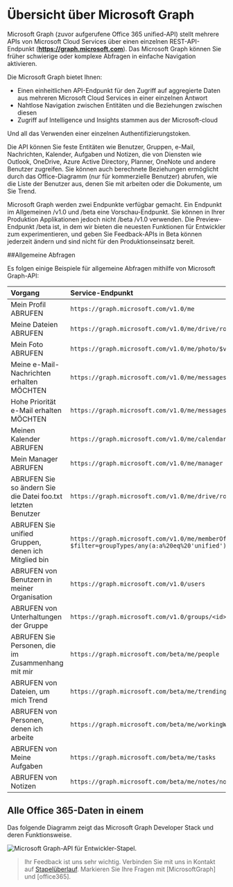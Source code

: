 


# <a name="overview-of-microsoft-graph"></a>Übersicht über Microsoft Graph

Microsoft Graph (zuvor aufgerufene Office 365 unified-API) stellt mehrere APIs von Microsoft Cloud Services über einen einzelnen REST-API-Endpunkt (**https://graph.microsoft.com**). Das Microsoft Graph können Sie früher schwierige oder komplexe Abfragen in einfache Navigation aktivieren. 
 
Die Microsoft Graph bietet Ihnen:

- Einen einheitlichen API-Endpunkt für den Zugriff auf aggregierte Daten aus mehreren Microsoft Cloud Services in einer einzelnen Antwort 
- Nahtlose Navigation zwischen Entitäten und die Beziehungen zwischen diesen 
- Zugriff auf Intelligence und Insights stammen aus der Microsoft-cloud

Und all das Verwenden einer einzelnen Authentifizierungstoken.

Die API können Sie feste Entitäten wie Benutzer, Gruppen, e-Mail, Nachrichten, Kalender, Aufgaben und Notizen, die von Diensten wie Outlook, OneDrive, Azure Active Directory, Planner, OneNote und andere Benutzer zugreifen. Sie können auch berechnete Beziehungen ermöglicht durch das Office-Diagramm (nur für kommerzielle Benutzer) abrufen, wie die Liste der Benutzer aus, denen Sie mit arbeiten oder die Dokumente, um Sie Trend.

Microsoft Graph werden zwei Endpunkte verfügbar gemacht. Ein Endpunkt im Allgemeinen /v1.0 und /beta eine Vorschau-Endpunkt.  Sie können in Ihrer Produktion Applikationen jedoch nicht /beta /v1.0 verwenden.  Die Preview-Endpunkt /beta ist, in dem wir bieten die neuesten Funktionen für Entwickler zum experimentieren, und geben Sie Feedback-APIs in Beta können jederzeit ändern und sind nicht für den Produktionseinsatz bereit.

<!--<a name="msg_queries"> </a>-->

##<a name="common-queries"></a>Allgemeine Abfragen

Es folgen einige Beispiele für allgemeine Abfragen mithilfe von Microsoft Graph-API:

| **Vorgang** | **Service-Endpunkt** |
|:--------------------------|:----------------------------------------|
|   Mein Profil ABRUFEN |    `https://graph.microsoft.com/v1.0/me` |
|   Meine Dateien ABRUFEN|   `https://graph.microsoft.com/v1.0/me/drive/root/children` |
|   Mein Foto ABRUFEN     | `https://graph.microsoft.com/v1.0/me/photo/$value` |
|   Meine e-Mail-Nachrichten erhalten MÖCHTEN |   `https://graph.microsoft.com/v1.0/me/messages` |
|   Hohe Priorität e-Mail erhalten MÖCHTEN | `https://graph.microsoft.com/v1.0/me/messages?$filter=importance%20eq%20'high'` |
|   Meinen Kalender ABRUFEN |   `https://graph.microsoft.com/v1.0/me/calendar` |
|   Mein Manager ABRUFEN  | `https://graph.microsoft.com/v1.0/me/manager` |
|   ABRUFEN Sie so ändern Sie die Datei foo.txt letzten Benutzer |  `https://graph.microsoft.com/v1.0/me/drive/root/children/foo.txt/lastModifiedByUser` |
|   ABRUFEN Sie unified Gruppen, denen ich Mitglied bin|   `https://graph.microsoft.com/v1.0/me/memberOf/$/microsoft.graph.group?$filter=groupTypes/any(a:a%20eq%20'unified')` |
|   ABRUFEN von Benutzern in meiner Organisation     | `https://graph.microsoft.com/v1.0/users` |
|   ABRUFEN von Unterhaltungen der Gruppe |   `https://graph.microsoft.com/v1.0/groups/<id>/conversations` |
|   ABRUFEN Sie Personen, die im Zusammenhang mit mir    | `https://graph.microsoft.com/beta/me/people` |
|   ABRUFEN von Dateien, um mich Trend |  `https://graph.microsoft.com/beta/me/trendingAround` |
|   ABRUFEN von Personen, denen ich arbeite     | `https://graph.microsoft.com/beta/me/workingWith` |
|   ABRUFEN von Meine Aufgaben    | `https://graph.microsoft.com/beta/me/tasks` |
|   ABRUFEN von Notizen |  `https://graph.microsoft.com/beta/me/notes/notebooks` |

<!-- <a name="msg_roof"> </a> -->

## <a name="all-office-365-data-under-one-roof"></a>Alle Office 365-Daten in einem

Das folgende Diagramm zeigt das Microsoft Graph Developer Stack und deren Funktionsweise.

![Microsoft Graph-API für Entwickler-Stapel.](./images/MicrosoftGraph_DevStack.png)

 >  Ihr Feedback ist uns sehr wichtig. Verbinden Sie mit uns in Kontakt auf [Stapelüberlauf](http://stackoverflow.com/questions/tagged/office365+or+microsoftgraph). Markieren Sie Ihre Fragen mit [MicrosoftGraph] und [office365].



